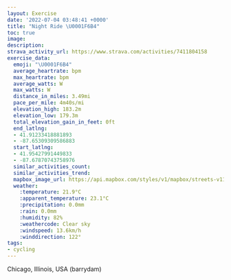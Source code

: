 ```yaml
---
layout: Exercise
date: '2022-07-04 03:48:41 +0000'
title: "Night Ride \U0001F6B4"
toc: true
image:
description:
strava_activity_url: https://www.strava.com/activities/7411804158
exercise_data:
  emoji: "\U0001F6B4"
  average_heartrate: bpm
  max_heartrate: bpm
  average_watts: W
  max_watts: W
  distance_in_miles: 3.49mi
  pace_per_mile: 4m40s/mi
  elevation_high: 183.2m
  elevation_low: 179.3m
  total_elevation_gain_in_feet: 0ft
  end_latlng:
  - 41.91233418881893
  - -87.65309309586883
  start_latlng:
  - 41.95427991449833
  - -87.67870743758976
  similar_activities_count:
  similar_activities_trend:
  mapbox_image_url: https://api.mapbox.com/styles/v1/mapbox/streets-v11/static/path-5+787af2-1.0(gea_G%7CvcvO%3FEJr%40n%40Wn%40BJCr%40%3F~%40GlAATBj%40APCb%40%3Ff%40KHFH%40ZCtAB%60%40CL%40FCPBVEFBDAFDjAGNBHCL%40~AMJBh%40CHB%60AGJDJ%40%5CEH%40VCL%40t%40Kf%40Dt%40A%60AFR%3FNCDBFAD%40v%40%3FSKVPF%40%3FITCp%40BXEh%40%40ZCN%40p%40GJBd%40%3FJBVAP%3F%5ECH%40%7C%40Cr%40%40JEVBp%40CZBf%40An%40%40TE~%40Gd%40%3FTGl%40F~%40CXHVGZ%40jAEd%40BJEd%40BvAEFCFD%5EEHBn%40BZER%3FZEz%40Bn%40EZDJCL%40zAEHAGCHE%5CDHD%60%40%3FHCp%40AL%40%60CG%7C%40Bh%40CL%40JCN%40HAtBA%60%40AJJHGXAn%40AJF%5EEZ%40d%40CN%40b%40IJBXCp%40BRCDGZFr%40K%5C%3Ft%40ILBL%3FFARIpB_Cb%40m%40jEoFj%40k%40bBsB%5E_%40NU%60EuEtCmDt%40eADGD%5BVWfAcBJKNYf%40s%40LWPWzCcF~%40qARMFQxAcCj%40u%40RGDEN%5BPSfAyBt%40gAz%40wAZ_%40FMZc%40BKHIPYHITe%40%60BcCrA%7BBZ_%40%5Eq%40fA_BLYJCFGFQXWFMXe%40%5Cw%40X_%40Zm%40p%40_Ax%40qAt%40cAxBmDJKd%40%7B%40JIJUJKxCwEXa%40v%40qAz%40oAZm%40JI%5Ek%40d%40w%40PUZo%40LEVa%40FGzBwDX_%40LWp%40eAJId%40y%40r%40aAZi%40PQ%5Eq%40%40GNULKHSRWd%40K%5C%3FHAN%3FFCPSD%3F%5C%40NAJDDARBPADED%40),pin-s-s+e5b22e(-87.67871,41.95428),pin-s-f+89ae00(-87.65310000000005,41.912329999999955)/auto/800x800?access_token=pk.eyJ1Ijoiam9zaGJlY2ttYW4iLCJhIjoiY205eWR2aDd1MWZ6djJrbXc4a3M0bWZleiJ9.XiG9OWkNcZk2QzjJbxLB4A
  weather:
    :temperature: 21.9°C
    :apparent_temperature: 23.1°C
    :precipitation: 0.0mm
    :rain: 0.0mm
    :humidity: 82%
    :weathercode: Clear sky
    :windspeed: 13.6km/h
    :winddirection: 122°
tags:
- cycling
---
```

Chicago, Illinois, USA (barrydam)
